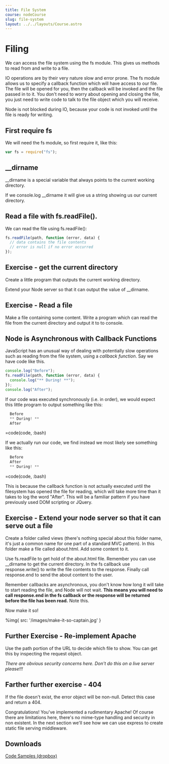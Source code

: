 ```yaml
---
title: File System
course: nodeCourse
slug: file-system
layout: ../../layouts/Course.astro
---
```


# Filing

We can access the file system using the fs module. This gives us methods to read from and write to a file.

IO operations are by their very nature slow and error prone. The fs module allows us to specify a callback function which will have access to our file. The file will be opened for you, then the callback will be invoked and the file passed in to it. You don't need to worry about opening and closing the file, you just need to write code to talk to the file object which you will receive.

Node is not blocked during IO, because your code is not invoked until the file is ready for writing.

## First require fs

We will need the fs module, so first require it, like this:

```js
var fs = require("fs");
```

## \_\_dirname

\_\_dirname is a special variable that always points to the current working directory.

If we console.log \_\_dirname it will give us a string showing us our current directory.

## Read a file with fs.readFile().

We can read the file using fs.readFile():

```js
fs.readFile(path, function (error, data) {
  // data contains the file contents
  // error is null if no error occurred
});
```

## Exercise - get the current directory

Create a little program that outputs the current working directory.

Extend your Node server so that it can output the value of \_\_dirname.

## Exercise - Read a file

Make a file containing some content. Write a program which can read the file from the current directory and output it to to console.

## Node is Asynchronous with Callback Functions

JavaScript has an unusual way of dealing with potentially slow operations such as reading from the file system, using a _callback function_. Say we have code like this.

```js
console.log("Before");
fs.readFile(path, function (error, data) {
  console.log("** During! **");
});
console.log("After");
```

If our code was executed synchronously (i.e. in order), we would expect this little program to output something like this:

```js
  Before
  ** During! **
  After
```

=code(code, :bash)

If we actually run our code, we find instead we most likely see something like this:

```js
  Before
  After
  ** During! **
```

=code(code, :bash)

This is because the callback function is not actually executed until the filesystem has opened the file for reading, which will take more time than it takes to log the word "After". This will be a familiar pattern if you have previously used DOM scripting or JQuery.

## Exercise - Extend your node server so that it can serve out a file

Create a folder called views (there's nothing special about this folder name, it's just a common name for one part of a standard MVC pattern). In this folder make a file called about.html. Add some content to it.

Use fs.readFile to get hold of the about.html file. Remember you can use \_\_dirname to get the current directory. In the fs callback use response.write() to write the file contents to the response. Finally call response.end to send the about content to the user.

Remember callbacks are asynchronous, you don't know how long it will take to start reading the file, and Node will not wait. **This means you will need to call response.end in the fs callback or the response will be returned before the file has been read.** Note this.

Now make it so!

%img{ src: '/images/make-it-so-captain.jpg' }

## Further Exercise - Re-implement Apache

Use the path portion of the URL to decide which file to show. You can get this by inspecting the request object.

_There are obvious security concerns here. Don't do this on a live server please!!!_

## Farther further exercise - 404

If the file doesn't exist, the error object will be non-null. Detect this case and return a 404.

Congratulations! You've implemented a rudimentary Apache! Of course there are limitations here, there's no mime-type handling and security in non existent. In the next section we'll see how we can use express to create static file serving middleware.

## Downloads

[Code Samples (dropbox)](https://www.dropbox.com/sh/daacc6yr3cc9uwv/AABBLOh-UQPUioooykEaE1tga?dl=1)
